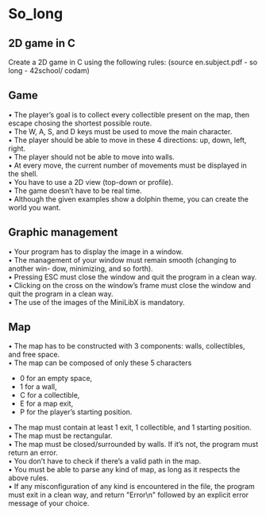 # So_long
2D game in C
--------------
Create a 2D game in C using the following rules:
(source en.subject.pdf - so long - 42school/ codam)
## Game
• The player’s goal is to collect every collectible present on the map, then escape chosing the shortest possible route.\
• The W, A, S, and D keys must be used to move the main character.\
• The player should be able to move in these 4 directions: up, down, left, right.\
• The player should not be able to move into walls.\
• At every move, the current number of movements must be displayed in the shell. \
• You have to use a 2D view (top-down or profile).\
• The game doesn’t have to be real time.\
• Although the given examples show a dolphin theme, you can create the world you want.

## Graphic management
• Your program has to display the image in a window.\
• The management of your window must remain smooth (changing to another win-
  dow, minimizing, and so forth).\
• Pressing ESC must close the window and quit the program in a clean way.\
• Clicking on the cross on the window’s frame must close the window and quit the program in a clean way.\
• The use of the images of the MiniLibX is mandatory.

## Map
• The map has to be constructed with 3 components: walls, collectibles, and free
  space.\
• The map can be composed of only these 5 characters
<ul>
  <li>0 for an empty space,</li>
  <li>1 for a wall,</li>
  <li>C for a collectible,</li>
  <li>E for a map exit, </li>
  <li>P for the player’s starting position.</li>
</ul>
• The map must contain at least 1 exit, 1 collectible, and 1 starting position.<br/>
• The map must be rectangular.<br/>
• The map must be closed/surrounded by walls. If it’s not, the program must return an error.<br/>
• You don’t have to check if there’s a valid path in the map.<br/>
• You must be able to parse any kind of map, as long as it respects the above rules.<br/>
• If any misconfiguration of any kind is encountered in the file, the program must exit in a clean way, and return "Error\n" followed by an explicit error      
  message of your choice.

